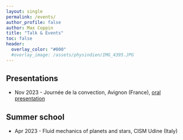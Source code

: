 ```yaml
---
layout: single 
permalink: /events/
author_profile: false
author: Max Coppin
title: "Talk & Events"
toc: false
header:
  overlay_color: "#000"
  #overlay_image: /assets/physindien/IMG_4395.JPG
---
```

## Presentations 

- Nov 2023 - Journée de la convection, Avignon (France), [oral presentation](/file/Journee_convection_Observation_convection_Plateform_Coriolis.pdf)

## Summer school

- Apr 2023 - Fluid mechanics of planets and stars, CISM Udine (Italy) 